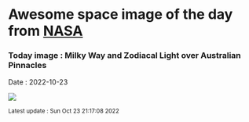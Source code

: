
# Awesome space image of the day from [NASA](https://api.nasa.gov/)

### Today image : Milky Way and Zodiacal Light over Australian Pinnacles
Date : 2022-10-23

![](https://apod.nasa.gov/apod/image/2210/ZodiacalPinnacles_Zhang_1080.jpg)

<small>Latest update : Sun Oct 23 21:17:08 2022</small>
        